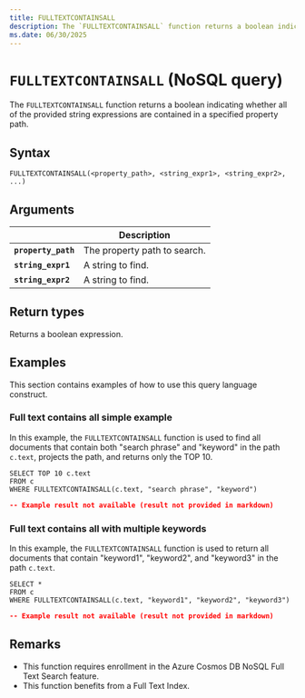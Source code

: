 ```yaml
---
title: FULLTEXTCONTAINSALL
description: The `FULLTEXTCONTAINSALL` function returns a boolean indicating whether all of the provided string expressions are contained in a specified property path.
ms.date: 06/30/2025
---
```


# `FULLTEXTCONTAINSALL` (NoSQL query)

The `FULLTEXTCONTAINSALL` function returns a boolean indicating whether all of the provided string expressions are contained in a specified property path.

## Syntax

```nosql
FULLTEXTCONTAINSALL(<property_path>, <string_expr1>, <string_expr2>, ...)
```

## Arguments

| | Description |
| --- | --- |
| **`property_path`** | The property path to search. |
| **`string_expr1`** | A string to find. |
| **`string_expr2`** | A string to find. |

## Return types

Returns a boolean expression.

## Examples

This section contains examples of how to use this query language construct.

### Full text contains all simple example

In this example, the `FULLTEXTCONTAINSALL` function is used to find all documents that contain both "search phrase" and "keyword" in the path `c.text`, projects the path, and returns only the TOP 10.

```nosql
SELECT TOP 10 c.text
FROM c
WHERE FULLTEXTCONTAINSALL(c.text, "search phrase", "keyword")
```

```json
-- Example result not available (result not provided in markdown)
```

### Full text contains all with multiple keywords

In this example, the `FULLTEXTCONTAINSALL` function is used to return all documents that contain "keyword1", "keyword2", and "keyword3" in the path `c.text`.

```nosql
SELECT *
FROM c
WHERE FULLTEXTCONTAINSALL(c.text, "keyword1", "keyword2", "keyword3")
```

```json
-- Example result not available (result not provided in markdown)
```

## Remarks

- This function requires enrollment in the Azure Cosmos DB NoSQL Full Text Search feature.
- This function benefits from a Full Text Index.
